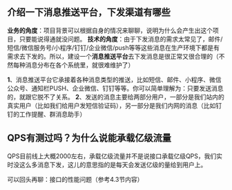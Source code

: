 ## 介绍一下消息推送平台，下发渠道有哪些
**业务的角度**：项目背景可以根据自身的情况来聊聊，说明为什么会产生出这个项目，只要能说得通就没问题。
**技术的角度**：由于下发消息的需求太常见了，邮件/短信/微信服务号/小程序/钉钉/企业微信/push等等这些消息在生产环境下都是有需求去下发的。所以，建设一个**消息推送平台**去下发消息是很正常又很合理的（不然每种消息分布在各个系统里，就很难维护了）

**1**、消息推送平台它承接着各种消息类型的推送，比如短信、邮件、小程序、微信公众号、通知栏PUSH、企业微信、钉钉等等。你可以简单理解为：只要发送消息的，就跟它脱不了关系。
**2**、发送的消息主要给两部分用户，一部分是我们站内的真实用户（比如我们给用户发短信验证码），另一部分是我们内网的消息（比如钉钉的工作提醒、群消息助手）
## QPS有测过吗？为什么说能承载亿级流量
QPS目前线上大概2000左右，承载亿级流量并不是说接口承载亿级QPS，我们实时没这么多消息下发，这儿的意思指的是每天会发送亿级的量给到用户上。

可以回头再聊：接口的性能问题（参考4.3节内容）




